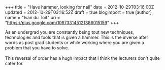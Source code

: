 +++
title = "Have hammer, looking for nail"
date = 2012-10-29T03:16:00Z
updated = 2012-10-29T03:16:52Z
draft = true
blogimport = true 
[author]
	name = "Ivan du Toit"
	uri = "https://plus.google.com/109733145121386015159"
+++

As an undergrad you are&nbsp;constantly&nbsp;being tout new&nbsp;techniques, technologies and tools that is given a hammer. This is the inverse after words as post grad students or while working where you are given a problem that you have to solve.<br /><br />This reversal of order has a hugh impact that I think the lecturers don't quite cater for.
